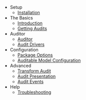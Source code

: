 - Setup
    - [Installation](/docs/{{version}}/installation)
- The Basics
    - [Introduction](/docs/{{version}}/introduction)
    - [Getting Audits](/docs/{{version}}/getting-audits)
- Auditor
    - [Auditor](/docs/{{version}}/auditor)
    - [Audit Drivers](/docs/{{version}}/audit-drivers)
- Configuration 
    - [Package Options](/docs/{{version}}/general-settings)
    - [Auditable Model Configuration](/docs/{{version}}/behavior-settings)
- Advanced
    - [Transform Audit](/docs/{{version}}/transform-audit)
    - [Audit Presentation](/docs/{{version}}/audit-presentation)
    - [Audit Events](/docs/{{version}}/events)
- Help
    - [Troubleshooting](/docs/{{version}}/troubleshooting)
